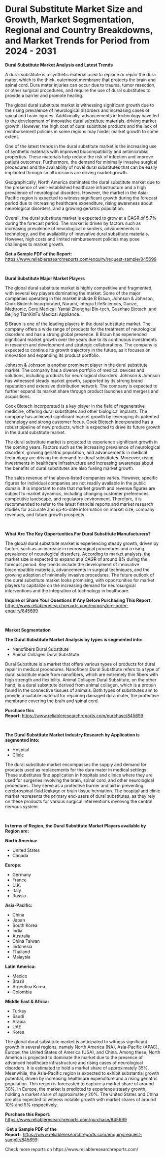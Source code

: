 <p><h1>Dural Substitute Market Size and Growth, Market Segmentation, Regional and Country Breakdowns, and Market Trends for Period from 2024 -  2031</h1></p><p><strong>Dural Substitute Market Analysis and Latest Trends</strong></p>
<p><p>A dural substitute is a synthetic material used to replace or repair the dura mater, which is the thick, outermost membrane that protects the brain and spinal cord. Dura mater injuries can occur due to trauma, tumor resection, or other surgical procedures, and require the use of dural substitutes to provide a barrier and promote healing.</p><p>The global dural substitute market is witnessing significant growth due to the rising prevalence of neurological disorders and increasing cases of spinal and brain injuries. Additionally, advancements in technology have led to the development of innovative dural substitute materials, driving market growth. However, the high cost of dural substitute products and the lack of reimbursement policies in some regions may hinder market growth to some extent.</p><p>One of the latest trends in the dural substitute market is the increasing use of synthetic materials with improved biocompatibility and antimicrobial properties. These materials help reduce the risk of infection and improve patient outcomes. Furthermore, the demand for minimally invasive surgical procedures and the availability of novel dural substitutes that can be easily implanted through small incisions are driving market growth.</p><p>Geographically, North America dominates the dural substitute market due to the presence of well-established healthcare infrastructure and a high prevalence of neurological disorders. However, the market in the Asia-Pacific region is expected to witness significant growth during the forecast period due to increasing healthcare expenditure, rising awareness about neurological disorders, and a growing geriatric population.</p><p>Overall, the dural substitute market is expected to grow at a CAGR of 5.7% during the forecast period. The market is driven by factors such as increasing prevalence of neurological disorders, advancements in technology, and the availability of innovative dural substitute materials. However, high costs and limited reimbursement policies may pose challenges to market growth.</p></p>
<p><strong>Get a Sample PDF of the Report:&nbsp;</strong> <a href="https://www.reliableresearchreports.com/enquiry/request-sample/845699">https://www.reliableresearchreports.com/enquiry/request-sample/845699</a></p>
<p>&nbsp;</p>
<p><strong>Dural Substitute Major Market Players</strong></p>
<p><p>The global dural substitute market is highly competitive and fragmented, with several key players dominating the market. Some of the major companies operating in this market include B Braun, Johnson & Johnson, Cook Biotech Incorporated, Nurami, Integra LifeSciences, Gunze, Medtronic, Gore Medical, Yantai Zhenghai Bio-tech, Guanhao Biotech, and Beijing TianXinFu Medical Appliance.</p><p>B Braun is one of the leading players in the dural substitute market. The company offers a wide range of products for the treatment of neurological disorders and has a strong global presence. B Braun has experienced significant market growth over the years due to its continuous investments in research and development and strategic collaborations. The company is expected to continue its growth trajectory in the future, as it focuses on innovation and expanding its product portfolio.</p><p>Johnson & Johnson is another prominent player in the dural substitute market. The company has a diverse portfolio of medical devices and solutions, including products for neurological disorders. Johnson & Johnson has witnessed steady market growth, supported by its strong brand reputation and extensive distribution network. The company is expected to further expand its market share through product launches and mergers and acquisitions.</p><p>Cook Biotech Incorporated is a key player in the field of regenerative medicine, offering dural substitutes and other biological implants. The company has achieved significant market growth by leveraging its patented technology and strong customer focus. Cook Biotech Incorporated has a robust pipeline of new products, which is expected to drive its future growth in the dural substitute market.</p><p>The dural substitute market is projected to experience significant growth in the coming years. Factors such as the increasing prevalence of neurological disorders, growing geriatric population, and advancements in medical technology are driving the demand for dural substitutes. Moreover, rising investments in healthcare infrastructure and increasing awareness about the benefits of dural substitutes are also fueling market growth.</p><p>The sales revenue of the above-listed companies varies. However, specific figures for individual companies are not readily available in the public domain. It is important to note that market growth and revenue figures are subject to market dynamics, including changing customer preferences, competitive landscape, and regulatory environment. Therefore, it is recommended to refer to the latest financial reports and market research studies for accurate and up-to-date information on market size, company revenues, and future growth prospects.</p></p>
<p>&nbsp;</p>
<p><strong>What Are The Key Opportunities For Dural Substitute Manufacturers?</strong></p>
<p><p>The global dural substitute market is experiencing steady growth, driven by factors such as an increase in neurosurgical procedures and a rising prevalence of neurological disorders. According to market analysts, the market size is expected to expand at a CAGR of around 8% during the forecast period. Key trends include the development of innovative biocompatible materials, advancements in surgical techniques, and the growing adoption of minimally invasive procedures. The future outlook of the dural substitute market looks promising, with opportunities for market players to capitalize on the increasing demand for neurosurgical interventions and the integration of technology in healthcare.</p></p>
<p><strong>Inquire or Share Your Questions If Any Before Purchasing This Report:</strong> <a href="https://www.reliableresearchreports.com/enquiry/pre-order-enquiry/845699">https://www.reliableresearchreports.com/enquiry/pre-order-enquiry/845699</a></p>
<p>&nbsp;</p>
<p><strong>Market Segmentation</strong></p>
<p><strong>The Dural Substitute Market Analysis by types is segmented into:</strong></p>
<p><ul><li>Nanofibers Dural Substitute</li><li>Animal Collagen Dural Substitute</li></ul></p>
<p><p>Dural Substitute is a market that offers various types of products for dural repair in medical procedures. Nanofibers Dural Substitute refers to a type of dural substitute made from nanofibers, which are extremely thin fibers with high strength and flexibility. Animal Collagen Dural Substitute, on the other hand, is a dural substitute derived from animal collagen, which is a protein found in the connective tissues of animals. Both types of substitutes aim to provide a suitable material for repairing damaged dura mater, the protective membrane covering the brain and spinal cord.</p></p>
<p><strong>Purchase this Report:&nbsp;</strong><a href="https://www.reliableresearchreports.com/purchase/845699">https://www.reliableresearchreports.com/purchase/845699</a></p>
<p>&nbsp;</p>
<p><strong>The Dural Substitute Market Industry Research by Application is segmented into:</strong></p>
<p><ul><li>Hospital</li><li>Clinic</li></ul></p>
<p><p>The dural substitute market encompasses the supply and demand for products used as replacements for the dura mater in medical settings. These substitutes find application in hospitals and clinics where they are used for surgeries involving the brain, spinal cord, and other neurological procedures. They serve as a protective barrier and aid in preventing cerebrospinal fluid leakage or brain tissue herniation. The hospital and clinic market represents the primary end-users of dural substitutes, as they rely on these products for various surgical interventions involving the central nervous system.</p></p>
<p>&nbsp;</p>
<p><strong>In terms of Region, the Dural Substitute Market Players available by Region are:</strong></p>
<p>
    <p> <strong> North America: </strong>
        <ul>
            <li>United States</li>
            <li>Canada</li>
        </ul>
        </p> 
    <p> <strong> Europe: </strong>
        <ul>
            <li>Germany</li>
            <li>France</li>
            <li>U.K.</li>
            <li>Italy</li>
            <li>Russia</li>
        </ul>
        </p> 
    <p> <strong> Asia-Pacific: </strong>
        <ul>
            <li>China</li>
            <li>Japan</li>
            <li>South Korea</li>
            <li>India</li>
            <li>Australia</li>
            <li>China Taiwan</li>
            <li>Indonesia</li>
            <li>Thailand</li>
            <li>Malaysia</li>
        </ul>
        </p> 
    <p> <strong> Latin America: </strong>
        <ul>
            <li>Mexico</li>
            <li>Brazil</li>
            <li>Argentina Korea</li>
            <li>Colombia</li>
        </ul>
        </p> 
    <p> <strong> Middle East & Africa: </strong>
        <ul>
            <li>Turkey</li>
            <li>Saudi</li>
            <li>Arabia</li>
            <li>UAE</li>
            <li>Korea</li>
        </ul>
    </p>
    </p>
<p><p>The global dural substitute market is anticipated to witness significant growth in several regions, namely North America (NA), Asia-Pacific (APAC), Europe, the United States of America (USA), and China. Among these, North America is projected to dominate the market due to the presence of advanced healthcare infrastructure and rising cases of neurological disorders. It is estimated to hold a market share of approximately 35%. Meanwhile, the Asia-Pacific region is expected to exhibit substantial growth potential, driven by increasing healthcare expenditure and a rising geriatric population. This region is forecasted to capture a market share of around 30%. In Europe, the market is predicted to experience steady growth, holding a market share of approximately 20%. The United States and China are also expected to witness notable growth with market shares of around 10% and 5% respectively.</p></p>
<p><strong>Purchase this Report: </strong><a href="https://www.reliableresearchreports.com/purchase/845699">https://www.reliableresearchreports.com/purchase/845699</a></p>
<p>&nbsp;<strong>Get a Sample PDF of the Report:&nbsp;&nbsp;</strong><a href="https://www.reliableresearchreports.com/enquiry/request-sample/845699">https://www.reliableresearchreports.com/enquiry/request-sample/845699</a></p>
<p><strong></strong></p>
<p>Check more reports on https://www.reliableresearchreports.com/</p>